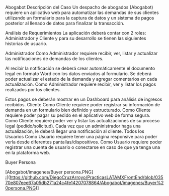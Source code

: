 Abogabot
Descripción del Caso
Un despacho de abogados (Abogabot) requiere un aplicativo web para automatizar las demandas de sus clientes utilizando un formulario para la captura de datos y un sistema de pagos posterior al llenado de datos para finalizar la transacción.

Análisis de Requerimientos
La aplicación deberá contar con 2 roles: Administrador y Cliente y para su desarrollo se tienen las siguientes historias de usuario.

Administrador
Como Administrador requiere recibir, ver, listar y actualizar las notificaciones de demandas de los clientes.

Al recibir la notificación se deberá crear automáticamente el documento legal en formato Word con los datos enviados al formulario.
Se deberá poder actualizar el estado de la demanda y agregar comentarios en cada actualización.
Como Administrador requiere recibir, ver y listar los pagos realizados por los clientes.

Estos pagos se deberán mostrar en un Dashboard para análisis de ingresos recibidos.
Cliente
Como Cliente requiere poder registrar su información de demanda en un formulario bien definido y estructurado.
Como Cliente requiere poder pagar su pedido en el aplicativo web de forma segura.
Como Cliente requiere poder ver y listar las actualizaciones de su proceso legal (pedido/solicitud).
Cada vez que un administrador haga una actualización, le deberá llegar una notificación al cliente.
Todos los Usuarios
Como Usuario requiere tener una página responsive para poder verla desde diferentes pantallas/dispositivos.
Como Usuario requiere poder registrar una cuenta de usuario o conectarse en caso de que ya tenga una en la plataforma web.


Buyer Persona

[Abogabot/imagenes/Buyer persona.PNG]
¡[(https://github.com/DiegoCruzArroyo/PracticasLATAMXFrontEnd/blob/03570e807eee67a05db271a24c4fe14207078864/Abogabot/imagenes/Buyer%20persona.PNG)]
